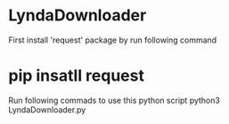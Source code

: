 # LyndaDownloader
First install 'request' package by run following command 
# pip insatll request

Run following commads to use this python script
python3 LyndaDownloader.py


